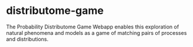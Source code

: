 distributome-game
=================

The Probability Distributome Game Webapp enables this exploration of natural phenomena and models as a game of matching pairs of processes and distributions.